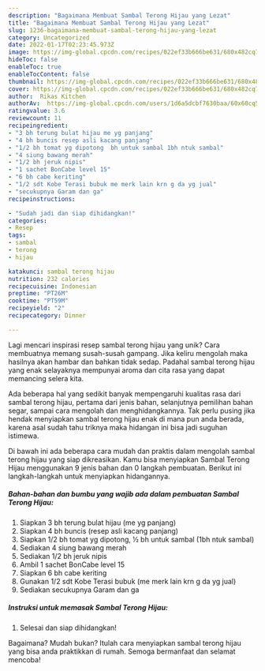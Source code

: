 ```yaml
---
description: "Bagaimana Membuat Sambal Terong Hijau yang Lezat"
title: "Bagaimana Membuat Sambal Terong Hijau yang Lezat"
slug: 1236-bagaimana-membuat-sambal-terong-hijau-yang-lezat
category: Uncategorized
date: 2022-01-17T02:23:45.973Z
image: https://img-global.cpcdn.com/recipes/022ef33b666be631/680x482cq70/sambal-terong-hijau-foto-resep-utama.jpg
hideToc: false
enableToc: true
enableTocContent: false
thumbnail: https://img-global.cpcdn.com/recipes/022ef33b666be631/680x482cq70/sambal-terong-hijau-foto-resep-utama.jpg
cover: https://img-global.cpcdn.com/recipes/022ef33b666be631/680x482cq70/sambal-terong-hijau-foto-resep-utama.jpg
author:  Rikas Kitchen
authorAv:  https://img-global.cpcdn.com/users/1d6a5dcbf7630baa/60x60cq50/avatar.jpg
ratingvalue: 3.6
reviewcount: 11
recipeingredient:
- "3 bh terung bulat hijau me yg panjang"
- "4 bh buncis resep asli kacang panjang"
- "1/2 bh tomat yg dipotong  bh untuk sambal 1bh ntuk sambal"
- "4 siung bawang merah"
- "1/2 bh jeruk nipis"
- "1 sachet BonCabe level 15"
- "6 bh cabe keriting"
- "1/2 sdt Kobe Terasi bubuk me merk lain krn g da yg jual"
- "secukupnya Garam dan ga"
recipeinstructions:

- "Sudah jadi dan siap dihidangkan!"
categories:
- Resep
tags:
- sambal
- terong
- hijau

katakunci: sambal terong hijau 
nutrition: 232 calories
recipecuisine: Indonesian
preptime: "PT26M"
cooktime: "PT59M"
recipeyield: "2"
recipecategory: Dinner

---
```



Lagi mencari inspirasi resep sambal terong hijau yang unik? Cara membuatnya memang susah-susah gampang. Jika keliru mengolah maka hasilnya akan hambar dan bahkan tidak sedap. Padahal sambal terong hijau yang enak selayaknya mempunyai aroma dan cita rasa yang dapat memancing selera kita.


Ada beberapa hal yang sedikit banyak mempengaruhi kualitas rasa dari sambal terong hijau, pertama dari jenis bahan, selanjutnya pemilihan bahan segar, sampai cara mengolah dan menghidangkannya. Tak perlu pusing jika hendak menyiapkan sambal terong hijau enak di mana pun anda berada, karena asal sudah tahu triknya maka hidangan ini bisa jadi suguhan istimewa.




Di bawah ini ada beberapa cara mudah dan praktis dalam mengolah sambal terong hijau yang siap dikreasikan. Kamu bisa menyiapkan Sambal Terong Hijau menggunakan 9 jenis bahan dan 0 langkah pembuatan. Berikut ini langkah-langkah untuk menyiapkan hidangannya.

<!--inarticleads1-->

##### Bahan-bahan dan bumbu yang wajib ada dalam pembuatan Sambal Terong Hijau:

1. Siapkan 3 bh terung bulat hijau (me yg panjang)
1. Siapkan 4 bh buncis (resep asli kacang panjang)
1. Siapkan 1/2 bh tomat yg dipotong, ½ bh untuk sambal (1bh ntuk sambal)
1. Sediakan 4 siung bawang merah
1. Sediakan 1/2 bh jeruk nipis
1. Ambil 1 sachet BonCabe level 15
1. Siapkan 6 bh cabe keriting
1. Gunakan 1/2 sdt Kobe Terasi bubuk (me merk lain krn g da yg jual)
1. Sediakan secukupnya Garam dan ga




<!--inarticleads2-->

##### Instruksi untuk memasak Sambal Terong Hijau:


1. Selesai dan siap dihidangkan!



Bagaimana? Mudah bukan? Itulah cara menyiapkan sambal terong hijau yang bisa anda praktikkan di rumah. Semoga bermanfaat dan selamat mencoba!
